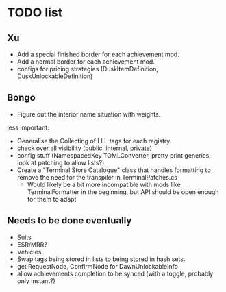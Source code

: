 # TODO list

## Xu

- Add a special finished border for each achievement mod.
- Add a normal border for each achievement mod.
- configs for pricing strategies (DuskItemDefinition, DuskUnlockableDefinition)

## Bongo

- Figure out the interior name situation with weights.

less important:

- Generalise the Collecting of LLL tags for each registry.
- check over all visibility (public, internal, private)
- config stuff (NamespacedKey TOMLConverter, pretty print generics, look at patching to allow lists?)
- Create a "Terminal Store Catalogue" class that handles formatting to remove the need for the transpiler in TerminalPatches.cs
  - Would likely be a bit more incompatible with mods like TerminalFormatter in the beginning, but API should be open enough for them to adapt

## Needs to be done eventually

- Suits
- ESR/MRR?
- Vehicles
- Swap tags being stored in lists to being stored in hash sets.
- get RequestNode, ConfirmNode for DawnUnlockableInfo
- allow achievements completion to be synced (with a toggle, probably only instant?)